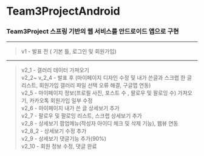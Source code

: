 # Team3ProjectAndroid
### Team3Project 스프링 기반의 웹 서비스를 안드로이드 앱으로 구현

* * *
>v1 - 발표 전 ( 기본 틀, 로그인 및 회원가입)  
* * *
>v2_1 - 갤러리 데이터 가져오기  
>v2_2~ v_2_4 - 발표 후 (마이페이지 디자인 수정 및 내가 쓴글과 스크랩 한 글 리스트, 회원가입 갤러리 파일 선택 오류 해결, 구글맵 연동)  
>v2_5 - 마이페이지 정보(프로필 사진, 포스트 수 , 팔로우 및 팔로잉 수) 가져오기, 카카오톡 회원가입 일부 수정  
>v2_6 - 마이페이지 내가 쓴 글 상세보기 추가  
>v2_7 - 팔로우 및 팔로잉 리스트, 스크랩 상세보기 추가  
>v2_8 - 상세보기 팝업메뉴(작성자 아이디 체크 및 삭제 기능), 웹뷰 연동  
>v2_8_2 - 상세보기 수정 추가  
>v2_9 - 상세보기 댓글기능 추가(90%)  
>v2_10 - 회원 정보 수정, 댓글 완료  
